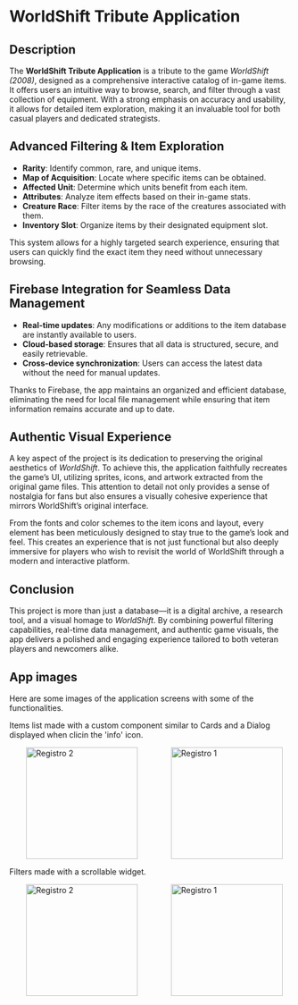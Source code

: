 <h1>WorldShift Tribute Application</h1>

<h2>Description</h2>
<p>
  The <strong>WorldShift Tribute Application</strong> is a tribute to the game <em>WorldShift (2008)</em>, designed as a comprehensive interactive catalog of in-game items. It offers users an intuitive way to browse, search, and filter through a vast collection of equipment. With a strong emphasis on accuracy and usability, it allows for detailed item exploration, making it an invaluable tool for both casual players and dedicated strategists.
</p>

<h2>Advanced Filtering & Item Exploration</h2>
<ul>
  <li><strong>Rarity</strong>: Identify common, rare, and unique items.</li>
  <li><strong>Map of Acquisition</strong>: Locate where specific items can be obtained.</li>
  <li><strong>Affected Unit</strong>: Determine which units benefit from each item.</li>
  <li><strong>Attributes</strong>: Analyze item effects based on their in-game stats.</li>
  <li><strong>Creature Race</strong>: Filter items by the race of the creatures associated with them.</li>
  <li><strong>Inventory Slot</strong>: Organize items by their designated equipment slot.</li>
</ul>

<p>
  This system allows for a highly targeted search experience, ensuring that users can quickly find the exact item they need without unnecessary browsing.
</p>

<h2>Firebase Integration for Seamless Data Management</h2>
<ul>
  <li><strong>Real-time updates</strong>: Any modifications or additions to the item database are instantly available to users.</li>
  <li><strong>Cloud-based storage</strong>: Ensures that all data is structured, secure, and easily retrievable.</li>
  <li><strong>Cross-device synchronization</strong>: Users can access the latest data without the need for manual updates.</li>
</ul>

<p>
  Thanks to Firebase, the app maintains an organized and efficient database, eliminating the need for local file management while ensuring that item information remains accurate and up to date.
</p>

<h2>Authentic Visual Experience</h2>
<p>
  A key aspect of the project is its dedication to preserving the original aesthetics of <em>WorldShift</em>. To achieve this, the application faithfully recreates the game’s UI, utilizing sprites, icons, and artwork extracted from the original game files. This attention to detail not only provides a sense of nostalgia for fans but also ensures a visually cohesive experience that mirrors WorldShift’s original interface.
</p>
<p>
  From the fonts and color schemes to the item icons and layout, every element has been meticulously designed to stay true to the game’s look and feel. This creates an experience that is not just functional but also deeply immersive for players who wish to revisit the world of WorldShift through a modern and interactive platform.
</p>

<h2>Conclusion</h2>
<p>
  This project is more than just a database—it is a digital archive, a research tool, and a visual homage to <em>WorldShift</em>. By combining powerful filtering capabilities, real-time data management, and authentic game visuals, the app delivers a polished and engaging experience tailored to both veteran players and newcomers alike.
</p>

<h2>App images</h2>
<p>
  Here are some images of the application screens with some of the functionalities.
</p>


Items list made with a custom component similar to Cards and a Dialog displayed when clicin the 'info' icon.
<div style="display: flex; justify-content: space-around;">
  <img src="https://github.com/user-attachments/assets/5d90ea04-7076-4e89-9a03-f24fdef05bd4" alt="Registro 2" width="200" hspace="30"/>
  <img src="https://github.com/user-attachments/assets/aaca7879-1879-4133-aeb8-016fd2d54d3c" alt="Registro 1" width="200" hspace="30"/>
</div>

Filters made with a scrollable widget.
<div style="display: flex; justify-content: space-around;">
  <img src="https://github.com/user-attachments/assets/83b3575e-9aa5-4aaa-9471-14d93055aafc" alt="Registro 2" width="200" hspace="30"/>
  <img src="https://github.com/user-attachments/assets/dcb8c23e-6f3e-464e-b4f1-94bc60bc8e6f" alt="Registro 1" width="200" hspace="30"/>
</div>

